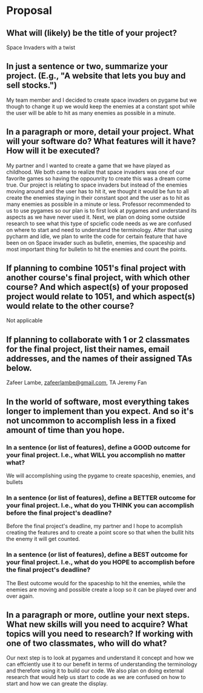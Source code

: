 # Proposal

## What will (likely) be the title of your project?

Space Invaders with a twist

## In just a sentence or two, summarize your project. (E.g., "A website that lets you buy and sell stocks.")

My team member and I decided to create space invaders on pygame but we though to change it up we would keep the enemies at a constant spot while the user will be able to hit as many enemies as possible in a minute. 

## In a paragraph or more, detail your project. What will your software do? What features will it have? How will it be executed?

My partner and I wanted to create a game that we have played as childhood. We both came to realize that space invaders was one of our favorite games so having the oppounrity to create this was a dream come true. Our project is relating to space invaders but instead of the enemies moving around and the user has to hit it, we thought it would be fun to all create the enemies staying in their constant spot and the user as to hit as many enemies as possible in a minute or less. Professor recommended to us to use pygames so our plan is to first look at pygames and understand its aspects as we have never used it. Next, we plan on doing some outside research to see what this type of spciefic code needs as we are confused on where to start and need to understand the terminology. After that using pycharm and idle, we plan to write the code for certain feature that have been on on Space invader such as bulletin, enemies, the spaceship and most important thing for bulletin to hit the enemies and count the points. 
## If planning to combine 1051's final project with another course's final project, with which other course? And which aspect(s) of your proposed project would relate to 1051, and which aspect(s) would relate to the other course?

Not applicable

## If planning to collaborate with 1 or 2 classmates for the final project, list their names, email addresses, and the names of their assigned TAs below.

Zafeer Lambe, zafeerlambe@gmail.com, TA Jeremy Fan

## In the world of software, most everything takes longer to implement than you expect. And so it's not uncommon to accomplish less in a fixed amount of time than you hope.

### In a sentence (or list of features), define a GOOD outcome for your final project. I.e., what WILL you accomplish no matter what?

We will accomplishing using the pygame to create spaceship, enemies, and bullets

### In a sentence (or list of features), define a BETTER outcome for your final project. I.e., what do you THINK you can accomplish before the final project's deadline?

Before the final project's deadline, my partner and I hope to acomplish creating the features and to create a point score so that when the bullit hits the enemy it will get counted. 
### In a sentence (or list of features), define a BEST outcome for your final project. I.e., what do you HOPE to accomplish before the final project's deadline?

The Best outcome would for the spaceship to hit the enemies, while the enemies are moving and possible create a loop so it can be played over and over again. 
## In a paragraph or more, outline your next steps. What new skills will you need to acquire? What topics will you need to research? If working with one of two classmates, who will do what?

Our next step is to look at pygames and understand it concept and how we can effciently use it to our benefit in terms of understanding the terminology and therefore using it to build our code. We also plan on doing external research that would help us start to code as we are confused on how to start and how we can greate the display. 
